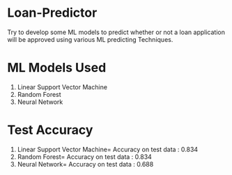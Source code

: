 # Loan-Predictor

Try to develop some ML models to predict whether or not a loan application will be approved using various ML predicting Techniques.

# ML Models Used

1. Linear Support Vector Machine
2. Random Forest
3. Neural Network

# Test Accuracy

1. Linear Support Vector Machine= Accuracy on test data : 0.834
2. Random Forest= Accuracy on test data : 0.834
3. Neural Network= Accuracy on test data : 0.688
